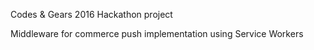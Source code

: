 Codes & Gears 2016 Hackathon project

Middleware for commerce push implementation using Service Workers